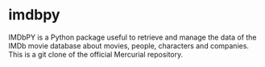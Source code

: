 # imdbpy
IMDbPY is a Python package useful to retrieve and manage the data of the IMDb movie database about movies, people, characters and companies. This is a git clone of the official Mercurial repository.
